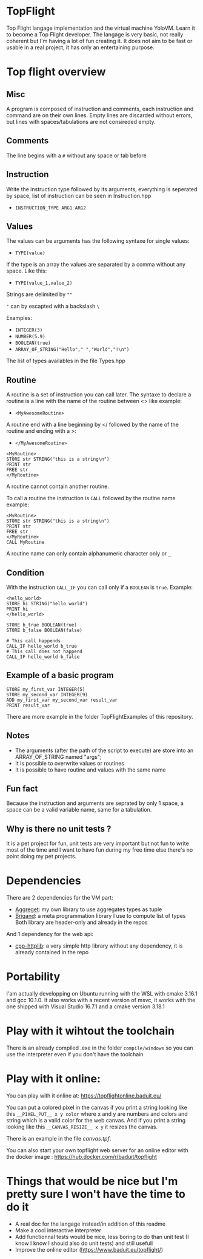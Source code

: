 # TopFlight
Top Flight langage implementation and the virtual machine YoloVM. Learn it to become a Top Flight developer. The langage is very basic, not really coherent but I'm having a lot of fun creating it.
It does not aim to be fast or usable in a real project, it has only an entertaining purpose.

# Top flight overview
## Misc
A program is composed of instruction and comments, each instruction and command are on their own lines.
Empty lines are discarded without errors, but lines with spaces/tabulations are not consireded empty.

## Comments
The line begins with a `#` without any space or tab before

## Instruction
Write the instruction type followed by its arguments, everything is seperated by space, list of instruction can be seen in Instruction.hpp
- `INSTRUCTION_TYPE ARG1 ARG2`

## Values
The values can be arguments has the following syntaxe for single values:
* `TYPE(value)`

If the type is an array the values are separated by a comma without any space. Like this:
* `TYPE(value_1,value_2)`

Strings are delimited by `""`

`"` can by escapted with a backslash `\`

Examples:
* `INTEGER(3)` 
* `NUMBER(5.9)`
* `BOOLEAN(true)`
* `ARRAY_OF_STRING("Hello"," ","World","!\n")`

The list of types availables in the file Types.hpp

## Routine
A routine is a set of instruction you can call later. The syntaxe to declare a routine is a line with the name of the routine between <> like example:
* `<MyAwesomeRoutine>`

A routine end with a line beginning by </ followed by the name of the routine and ending with a >:
* `</MyAwesomeRoutine>`

```
<MyRoutine>
STORE str STRING("this is a string\n")
PRINT str
FREE str
</MyRoutine>
```

A routine cannot contain another routine.

To call a routine the instruction is `CALL` followed by the routine name example:
```
<MyRoutine>
STORE str STRING("this is a string\n")
PRINT str
FREE str
</MyRoutine>
CALL MyRoutine
```
A routine name can only contain alphanumeric character only or `_` 

## Condition
With the instruction `CALL_IF` you can call only if a `BOOLEAN` is `true`. Example:
```
<hello_world>
STORE hi STRING("hello world")
PRINT hi
</hello_world>

STORE b_true BOOLEAN(true)
STORE b_false BOOLEAN(false)

# This call happends
CALL_IF hello_world b_true
# This call does not happend
CALL_IF hello_world b_false
```

## Example of a basic program
```
STORE my_first_var INTEGER(5)
STORE my_second_var INTEGER(9)
ADD my_first_var my_second_var result_var
PRINT result_var
```
There are more example in the folder TopFlightExamples of this repository.

## Notes
* The arguments (after the path of the script to execute) are store into an ARRAY_OF_STRING named "args";
* It is possible to overwrite values or routines
* It is possible to have routine and values with the same name

## Fun fact
Because the instruction and arguments are seprated by only 1 space, a space can be a valid variable name, same for a tabulation.

## Why is there no unit tests ?
It is a pet project for fun, unit tests are very important but not fun to write most of the time and I want to have fun during my free time else there's no point doing my pet projects.

# Dependencies
There are 2 dependencies for the VM part:
* [Aggreget](https://github.com/Baduit/Aggreget): my own library to use aggregates types as tuple
* [Brigand](https://github.com/edouarda/brigand): a meta programmation library I use to compute list of types
Both library are header-only and already in the repos

And 1 dependency for the web api:
* [cpp-httplib](https://github.com/yhirose/cpp-httplib): a very simple http library without any dependency, it is already contained in the repo

# Portability
I'am actually developping on Ubuntu running with the WSL with cmake 3.16.1 and gcc 10.1.0.
It also works with a recent version of msvc, it works with the one shipped with Visual Studio 16.7.1 and a cmake version 3.18.1

# Play with it wihtout the toolchain
There is an already compiled .exe in the folder `compile/windows` so you can use the interpreter even if you don't have the toolchain

# Play with it online:
You can play with it online at: https://topflightonline.baduit.eu/

You can put a colored pixel in the canvas if you print a string looking like this `__PIXEL_PUT__ x y color` where x and y are numbers and colors and string which is a valid color for the web canvas.
And if you print a string looking like this `__CANVAS_RESIZE__ x y` it resizes the canvas.

There is an example in the file _canvas.tpf_.

You can also start your own topflight web server for an online editor with the docker image : https://hub.docker.com/r/baduit/topflight

# Things that would be nice but I'm pretty sure I won't have the time to do it
- A real doc for the langage instead/in addition of this readme
- Make a cool interactive interpreter
- Add functionnal tests would be nice, less boring to do than unit test (I know I know I should also do unit tests) and still usefull
- Improve the online editor (https://www.baduit.eu/topflight/)

